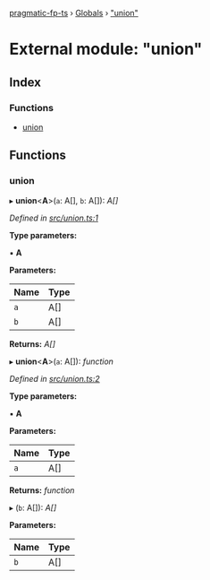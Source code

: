 [pragmatic-fp-ts](../README.md) › [Globals](../globals.md) › ["union"](_union_.md)

# External module: "union"

## Index

### Functions

* [union](_union_.md#union)

## Functions

###  union

▸ **union**<**A**>(`a`: A[], `b`: A[]): *A[]*

*Defined in [src/union.ts:1](https://github.com/hermann-p/pragmatic-fp-ts/blob/44257be/src/union.ts#L1)*

**Type parameters:**

▪ **A**

**Parameters:**

Name | Type |
------ | ------ |
`a` | A[] |
`b` | A[] |

**Returns:** *A[]*

▸ **union**<**A**>(`a`: A[]): *function*

*Defined in [src/union.ts:2](https://github.com/hermann-p/pragmatic-fp-ts/blob/44257be/src/union.ts#L2)*

**Type parameters:**

▪ **A**

**Parameters:**

Name | Type |
------ | ------ |
`a` | A[] |

**Returns:** *function*

▸ (`b`: A[]): *A[]*

**Parameters:**

Name | Type |
------ | ------ |
`b` | A[] |

